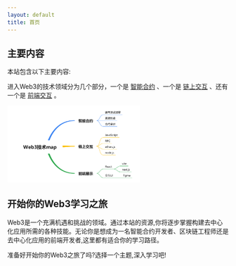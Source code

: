 ```yaml
---
layout: default
title: 首页
---
```


## 主要内容

本站包含以下主要内容:

进入Web3的技术领域分为几个部分，一个是 [智能合约](./smart_contract/index.md) 、一个是 [链上交互](./chain_interaction/index.md) 、还有一个是 [前端交互](./Front-end_Interaction/index.md) 。

<img alt="Web3技术map" height="60%" src="./attachment/Web3技术map.png" width="60%"/>

## 开始你的Web3学习之旅

Web3是一个充满机遇和挑战的领域。通过本站的资源,你将逐步掌握构建去中心化应用所需的各种技能。无论你是想成为一名智能合约开发者、区块链工程师还是去中心化应用的前端开发者,这里都有适合你的学习路径。

准备好开始你的Web3之旅了吗?选择一个主题,深入学习吧!